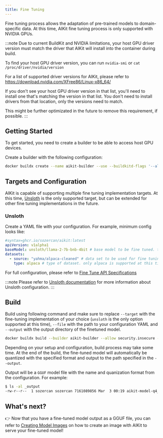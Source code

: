 ```yaml
---
title: Fine Tuning
---
```


Fine tuning process allows the adaptation of pre-trained models to domain-specific data. At this time, AIKit fine tuning process is only supported with NVIDIA GPUs.

:::note
Due to current BuildKit and NVIDIA limitations, your host GPU driver version must match the driver that AIKit will install into the container during build.

To find your host GPU driver version, you can run `nvidia-smi` or `cat /proc/driver/nvidia/version`

For a list of supported driver versions for AIKit, please refer to https://download.nvidia.com/XFree86/Linux-x86_64/

If you don't see your host GPU driver version in that list, you'll need to install one that's matching the version in that list. You don't need to install drivers from that location, only the versions need to match.

This might be further optimizated in the future to remove this requirement, if possible.
:::

## Getting Started

To get started, you need to create a builder to be able to access host GPU devices.

Create a builder with the following configuration:

```bash
docker buildx create --name aikit-builder --use --buildkitd-flags '--allow-insecure-entitlement security.insecure'
```

## Targets and Configuration

AIKit is capable of supporting multiple fine tuning implementation targets. At this time, [Unsloth](https://github.com/unslothai/unsloth) is the only supported target, but can be extended for other fine tuning implementations in the future.

### Unsloth

Create a YAML file with your configuration. For example, minimum config looks like:

```yaml
#syntax=ghcr.io/sozercan/aikit:latest
apiVersion: v1alpha1
baseModel: unsloth/llama-2-7b-bnb-4bit # base model to be fine tuned. this can be any model from Huggingface. For unsloth optimized base models, see https://huggingface.co/unsloth
datasets:
  - source: "yahma/alpaca-cleaned" # data set to be used for fine tuning. This can be a Huggingface dataset or a URL pointing to a JSON file
    type: alpaca # type of dataset. only alpaca is supported at this time.
```

For full configuration, please refer to [Fine Tune API Specifications](./specs-finetune.md)

:::note
Please refer to [Unsloth documentation](https://github.com/unslothai/unsloth) for more information about Unsloth configuration.
:::

## Build

Build using following command and make sure to replace `--target` with the fine-tuning implementation of your choice (`unsloth` is the only option supported at this time), `--file` with the path to your configuration YAML and `--output` with the output directory of the finetuned model.

```bash
docker buildx build --builder aikit-builder --allow security.insecure --file "/path/to/config.yaml" --output "/path/to/output" --target unsloth --progress plain .
```

Depending on your setup and configuration, build process may take some time. At the end of the build, the fine-tuned model will automatically be quantized with the specified format and output to the path specified in the `--output`.

Output will be a `GGUF` model file with the name and quanization format from the configuration. For example:

```bash
$ ls -al _output
-rw-r--r--  1 sozercan sozercan 7161089856 Mar  3 00:19 aikit-model-q4_k_m.gguf
```

## What's next?

👉 Now that you have a fine-tuned model output as a GGUF file, you can refer to [Creating Model Images](./create-images.md) on how to create an image with AIKit to serve your fine-tuned model!

